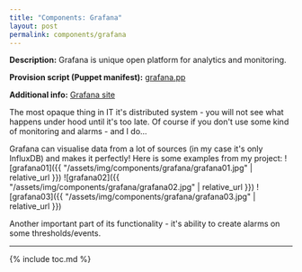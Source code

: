 ```yaml
---
title: "Components: Grafana"
layout: post
permalink: components/grafana
---
```

**Description:** Grafana is unique open platform for analytics and monitoring.

**Provision script (Puppet manifest):** [grafana.pp](https://github.com/fedor-malyshkin/story_line2_deployment/blob/master/modules/storyline_infra/manifests/grafana.pp)

**Additional info:** [Grafana site](https://grafana.com/)

The most opaque thing in IT it's distributed system - you will not see what happens under hood until it's too late. Of course if you don't use some kind of monitoring and alarms - and I do...

Grafana can visualise data from a lot of sources (in my case it's only InfluxDB) and makes it perfectly!
Here is some examples from my project:
![grafana01]({{ "/assets/img/components/grafana/grafana01.jpg" | relative_url }})
![grafana02]({{ "/assets/img/components/grafana/grafana02.jpg" | relative_url }})
![grafana03]({{ "/assets/img/components/grafana/grafana03.jpg" | relative_url }})


Another important part of its functionality - it's ability to create alarms on some thresholds/events.

---
{% include toc.md %}
